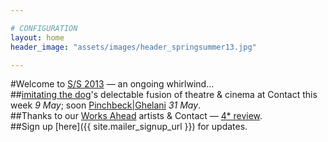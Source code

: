 ```yaml
---

# CONFIGURATION
layout: home
header_image: "assets/images/header_springsummer13.jpg"

---
```

#Welcome to [S/S 2013](/current/2013-springsummer/index.html) — an ongoing whirlwind...    
##[imitating the dog](/current/2013-springsummer/itd/index.html)'s delectable fusion of theatre & cinema at Contact this week *9 May*; soon [Pinchbeck|Ghelani](/current/2013-springsummer/pinchbeckghelani/index.html) *31 May*.    
##Thanks to our [Works Ahead](/current/2013-worksahead/index.html) artists & Contact — [4* review](http://wos.im/109GIFV).    
##Sign up [here]({{ site.mailer_signup_url }}) for updates.
